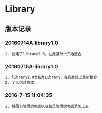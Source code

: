# Library

## 版本记录

### 20160714A-library1.0

    1. 创建了library1.0，在此基础上开始整合

### 20160715A-library1.0
    1. library1.0改名为Library，在此基础上重新整合
    2. 个人信息修改

### 2016-7-15 11:04:35
    1. 将图书管理的功能以及会员管理的功能添加上去

